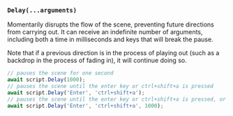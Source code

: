 ### `Delay(...arguments)`

Momentarily disrupts the flow of the scene, preventing future directions from carrying out. It can receive an indefinite number of arguments, including both a time in milliseconds and keys that will break the pause.

Note that if a previous direction is in the process of playing out (such as a backdrop in the process of fading in), it will continue doing so.

```js
// pauses the scene for one second
await script.Delay(1000);
// pauses the scene until the enter key or ctrl+shift+a is pressed
await script.Delay('Enter', 'ctrl+shift+a');
// pauses the scene until the enter key or ctrl+shift+a is pressed, or until 1000 milliseconds pass--whichever comes first
await script.Delay('Enter', 'ctrl+shift+a', 1000);
```

